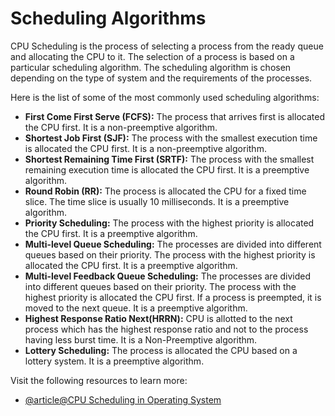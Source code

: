 # Scheduling Algorithms

CPU Scheduling is the process of selecting a process from the ready queue and allocating the CPU to it. The selection of a process is based on a particular scheduling algorithm. The scheduling algorithm is chosen depending on the type of system and the requirements of the processes.

Here is the list of some of the most commonly used scheduling algorithms:

- **First Come First Serve (FCFS):** The process that arrives first is allocated the CPU first. It is a non-preemptive algorithm.
- **Shortest Job First (SJF):** The process with the smallest execution time is allocated the CPU first. It is a non-preemptive algorithm.
- **Shortest Remaining Time First (SRTF):** The process with the smallest remaining execution time is allocated the CPU first. It is a preemptive algorithm.
- **Round Robin (RR):** The process is allocated the CPU for a fixed time slice. The time slice is usually 10 milliseconds. It is a preemptive algorithm.
- **Priority Scheduling:** The process with the highest priority is allocated the CPU first. It is a preemptive algorithm.
- **Multi-level Queue Scheduling:** The processes are divided into different queues based on their priority. The process with the highest priority is allocated the CPU first. It is a preemptive algorithm.
- **Multi-level Feedback Queue Scheduling:** The processes are divided into different queues based on their priority. The process with the highest priority is allocated the CPU first. If a process is preempted, it is moved to the next queue. It is a preemptive algorithm.
- **Highest Response Ratio Next(HRRN):** CPU is allotted to the next process which has the highest response ratio and not to the process having less burst time. It is a Non-Preemptive algorithm.
- **Lottery Scheduling:** The process is allocated the CPU based on a lottery system. It is a preemptive algorithm.

Visit the following resources to learn more:

- [@article@CPU Scheduling in Operating System](https://www.scaler.com/topics/operating-system/cpu-scheduling/)